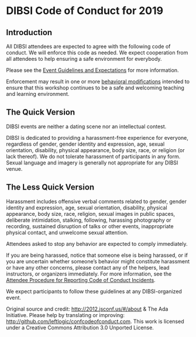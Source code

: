 # DIBSI Code of Conduct for 2019

## Introduction

All DIBSI attendees are expected to agree with the following code of
conduct. We will enforce this code as needed. We expect cooperation
from all attendees to help ensuring a safe environment for everybody.

Please see the [Event Guidelines and Expectations](event-expectations.html) for more information.

Enforcement may result in one or more
[behavioral modifications](behavioral-modifications.html) intended to
ensure that this workshop continues to be a safe and welcoming
teaching and learning environment.

## The Quick Version

DIBSI events are neither a dating scene nor an intellectual contest.

DIBSI is dedicated to providing a harassment-free experience for everyone, regardless of gender, gender identity and expression, age, sexual orientation, disability, physical appearance, body size, race, or religion (or lack thereof). We do not tolerate harassment of participants in any form. Sexual language and imagery is generally not appropriate for any DIBSI venue.

## The Less Quick Version

Harassment includes offensive verbal comments related to gender, gender identity and expression, age, sexual orientation, disability, physical appearance, body size, race, religion, sexual images in public spaces, deliberate intimidation, stalking, following, harassing photography or recording, sustained disruption of talks or other events, inappropriate physical contact, and unwelcome sexual attention.

Attendees asked to stop any behavior are expected to comply immediately.

If you are being harassed, notice that someone else is being harassed, or if you are uncertain whether someone’s behavior might constitute harassment or have any other concerns, please contact any of the helpers, lead instructors, or organizers immediately. For more information, see the [Attendee Procedure for Reporting Code of Conduct Incidents](incident-reporting-procedure.html).

We expect participants to follow these guidelines at any DIBSI-organized event.

Original source and credit: http://2012.jsconf.us/#/about & The Ada
Initiative. Please help by translating or improving:
http://github.com/leftlogic/confcodeofconduct.com. This work is
licensed under a Creative Commons Attribution 3.0 Unported License.
